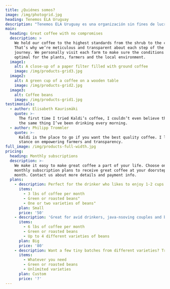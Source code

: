 ```yaml
---
title: ¿Quiénes somos?
image: /img/photogrid.jpg
heading: Tenemos ELA Uruguay
description: "Tenemos ELA Uruguay es una organización sin fines de lucro compuesta por personas afectadas con Esclerosis Lateral Amiotrófica, familiares y amigos. \r\n\nLa misión principal es la de mejorar la calidad de vida tanto del afectado como de su familia y cuidadores. \r\n\nPara ello los objetivos y actividades incluyen:\r\n\n\\-\tBrindar información, atención y apoyo social y legal a las personas afectadas, sus familias y cuidadores.\r\n\n\\-\tAcompañar los procesos médicos para avanzar en los cuidados y tratamientos multidisciplinarios; así como promover la capacitación permanente.\r\n\n\\-\tArticular con los actores sociales y gubernamentales de las diferentes áreas temáticas que abarca la ELA: Salud, Cuidados Paliativos y Discapacidad.  \r\n\n\\-\tGenerar y difundir conocimiento sobre la ELA en la comunidad.\r\n\n\\-\tPromover y colaborar con la investigación local e internacional en ELA.  \r\n\nLa Fundación Tenemos ELA Uruguay* no recibe subvenciones de ningún tipo por lo cual se financia exclusivamente a través de donaciones. \r\n\n (*)En noviembre de 2015 iniciamos la gestión ante el Ministerio de Educación y Cultura (MEC) para configurar el estatuto de fundación.  Trámite 394/15"
main:
  heading: Great coffee with no compromises
  description: >
    We hold our coffee to the highest standards from the shrub to the cup.
    That’s why we’re meticulous and transparent about each step of the coffee’s
    journey. We personally visit each farm to make sure the conditions are
    optimal for the plants, farmers and the local environment.
  image1:
    alt: A close-up of a paper filter filled with ground coffee
    image: /img/products-grid3.jpg
  image2:
    alt: A green cup of a coffee on a wooden table
    image: /img/products-grid2.jpg
  image3:
    alt: Coffee beans
    image: /img/products-grid1.jpg
testimonials:
  - author: Elisabeth Kaurismäki
    quote: >-
      The first time I tried Kaldi’s coffee, I couldn’t even believe that was
      the same thing I’ve been drinking every morning.
  - author: Philipp Trommler
    quote: >-
      Kaldi is the place to go if you want the best quality coffee. I love their
      stance on empowering farmers and transparency.
full_image: /img/products-full-width.jpg
pricing:
  heading: Monthly subscriptions
  description: >-
    We make it easy to make great coffee a part of your life. Choose one of our
    monthly subscription plans to receive great coffee at your doorstep each
    month. Contact us about more details and payment info.
  plans:
    - description: Perfect for the drinker who likes to enjoy 1-2 cups per day.
      items:
        - 3 lbs of coffee per month
        - Green or roasted beans"
        - One or two varieties of beans"
      plan: Small
      price: '50'
    - description: 'Great for avid drinkers, java-nsoving couples and bigger crowds'
      items:
        - 6 lbs of coffee per month
        - Green or roasted beans
        - Up to 4 different varieties of beans
      plan: Big
      price: '80'
    - description: Want a few tiny batches from different varieties? Try our custom plan
      items:
        - Whatever you need
        - Green or roasted beans
        - Unlimited varieties
      plan: Custom
      price: '?'
---
```


